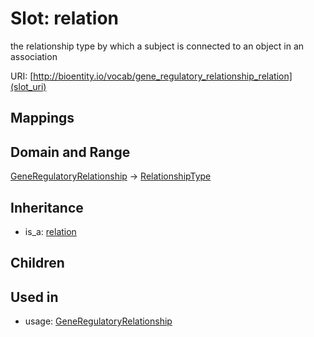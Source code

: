 # Slot: relation


the relationship type by which a subject is connected to an object in an association

URI: [http://bioentity.io/vocab/gene_regulatory_relationship_relation](slot_uri)
## Mappings

## Domain and Range

[GeneRegulatoryRelationship](GeneRegulatoryRelationship.md) -> [RelationshipType](RelationshipType.md)
## Inheritance

 *  is_a: [relation](relation.md)
## Children

## Used in

 *  usage: [GeneRegulatoryRelationship](GeneRegulatoryRelationship.md)

